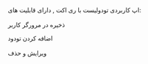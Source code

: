 اپ کاربردی تودولیست با ری اکت , دارای قابلیت های: 
<br><br/>
ذخیره در مرورگر کاربر

اضافه کردن تودود
<br><br/>
ویرایش و حذف

